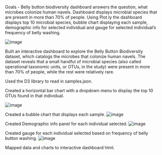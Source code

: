 Goals - Belly button biodiversity dashboard answers the question, what microbes colonize human navels. Dashboard displays microbial species that are present in more than 70% of people. Using Plot.ly the dashboard displays top 10 microbial species, bubble chart displaying each sample,  demographic info for selected individual and gauge for selected individual’s frequency of belly washing. 

![image](https://user-images.githubusercontent.com/85321602/158679062-e568dbf2-bb98-464c-ab9e-74361ac4d17b.png)

Built an interactive dashboard to explore the Belly Button Biodiversity dataset, which catalogs the microbes that colonize human navels.
The dataset reveals that a small handful of microbial species (also called operational taxonomic units, or OTUs, in the study) were present in more than 70% of people, 
while the rest were relatively rare.

Used the D3 library to read in samples.json.

Created a horizontal bar chart with a dropdown menu to display the top 10 OTUs found in that individual.

![image](https://user-images.githubusercontent.com/85321602/158680126-664c0bb5-32a8-4166-b08d-d55ce8db937d.png)

Created a bubble chart that displays each sample. 
![image](https://user-images.githubusercontent.com/85321602/158679694-5e9e5730-8acb-4faf-a47e-e07b0a0cf3a0.png)

Created Demographic info panel for each individual selected.
![image](https://user-images.githubusercontent.com/85321602/158680096-1477717f-acec-4564-9009-1e615fec892a.png)

Created gauge for each individual selected based on frequency of belly button washing.
![image](https://user-images.githubusercontent.com/85321602/158680185-40f4c2f9-58e8-471d-9185-c4ac5fa73ced.png)

Mapped data and charts to interactive dashboard html. 
